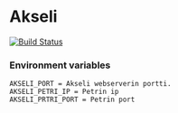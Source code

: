 # Akseli
[![Build Status](https://travis-ci.org/koodinikkarit/akseli.svg?branch=master)](https://travis-ci.org/koodinikkarit/akseli)

### Environment variables

```
AKSELI_PORT = Akseli webserverin portti.
AKSELI_PETRI_IP = Petrin ip
AKSELI_PRTRI_PORT = Petrin port
```
